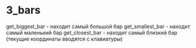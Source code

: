 # 3_bars
get_biggest_bar - находит самый большой бар
get_smallest_bar - находит самый маленький бар
get_closest_bar - находит самый близкий бар (текущие координаты вводятся с клавиатуры)
